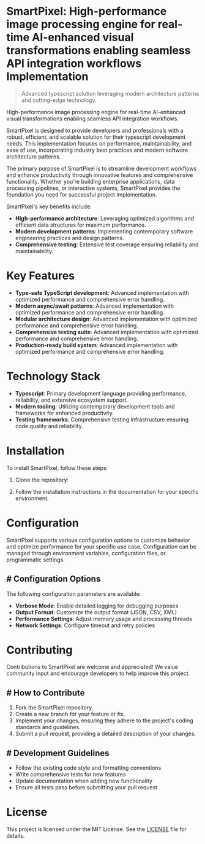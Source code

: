 <!-- fallback_SmartPixel_20250802214356_79462 -->

# SmartPixel: High-performance image processing engine for real-time AI-enhanced visual transformations enabling seamless API integration workflows Implementation
> Advanced typescript solution leveraging modern architecture patterns and cutting-edge technology.

High-performance image processing engine for real-time AI-enhanced visual transformations enabling seamless API integration workflows.

SmartPixel is designed to provide developers and professionals with a robust, efficient, and scalable solution for their typescript development needs. This implementation focuses on performance, maintainability, and ease of use, incorporating industry best practices and modern software architecture patterns.

The primary purpose of SmartPixel is to streamline development workflows and enhance productivity through innovative features and comprehensive functionality. Whether you're building enterprise applications, data processing pipelines, or interactive systems, SmartPixel provides the foundation you need for successful project implementation.

SmartPixel's key benefits include:

* **High-performance architecture**: Leveraging optimized algorithms and efficient data structures for maximum performance.
* **Modern development patterns**: Implementing contemporary software engineering practices and design patterns.
* **Comprehensive testing**: Extensive test coverage ensuring reliability and maintainability.

# Key Features

* **Type-safe TypeScript development**: Advanced implementation with optimized performance and comprehensive error handling.
* **Modern async/await patterns**: Advanced implementation with optimized performance and comprehensive error handling.
* **Modular architecture design**: Advanced implementation with optimized performance and comprehensive error handling.
* **Comprehensive testing suite**: Advanced implementation with optimized performance and comprehensive error handling.
* **Production-ready build system**: Advanced implementation with optimized performance and comprehensive error handling.

# Technology Stack

* **Typescript**: Primary development language providing performance, reliability, and extensive ecosystem support.
* **Modern tooling**: Utilizing contemporary development tools and frameworks for enhanced productivity.
* **Testing frameworks**: Comprehensive testing infrastructure ensuring code quality and reliability.

# Installation

To install SmartPixel, follow these steps:

1. Clone the repository:


2. Follow the installation instructions in the documentation for your specific environment.

# Configuration

SmartPixel supports various configuration options to customize behavior and optimize performance for your specific use case. Configuration can be managed through environment variables, configuration files, or programmatic settings.

## # Configuration Options

The following configuration parameters are available:

* **Verbose Mode**: Enable detailed logging for debugging purposes
* **Output Format**: Customize the output format (JSON, CSV, XML)
* **Performance Settings**: Adjust memory usage and processing threads
* **Network Settings**: Configure timeout and retry policies

# Contributing

Contributions to SmartPixel are welcome and appreciated! We value community input and encourage developers to help improve this project.

## # How to Contribute

1. Fork the SmartPixel repository.
2. Create a new branch for your feature or fix.
3. Implement your changes, ensuring they adhere to the project's coding standards and guidelines.
4. Submit a pull request, providing a detailed description of your changes.

## # Development Guidelines

* Follow the existing code style and formatting conventions
* Write comprehensive tests for new features
* Update documentation when adding new functionality
* Ensure all tests pass before submitting your pull request

# License

This project is licensed under the MIT License. See the [LICENSE](https://github.com/ludo53/SmartPixel/blob/main/LICENSE) file for details.
